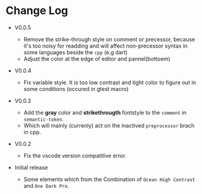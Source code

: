 # Change Log

- V0.0.5
  - Remove the strike-through style on comment or precessor, because it's too noisy for readding and will affect non-precessor syntax in some languages beside the `cpp` (e.g dart)
  - Adjust the color at the edge of editor and pannel(bottoem)

- V0.0.4
  - Fix variable style. It is too low contrast and tight color to figure out in some conditions (occured in gtest macro)

- V0.0.3
  - Add the **gray**  color and **strikethrougth** fontstyle  to the `comment` in `semantic-token`.
  - Which will mainly (currenly) act on the inactived `preprocessor` brach in cpp.

- V0.0.2
  - Fix the vscode version compatitive error.
  
- Initial release
    - Some elements which from the Combination of `Ocean High Contrast` and `One Dark Pro`.

